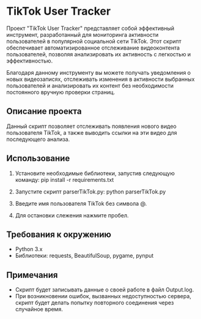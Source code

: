 # TikTok User Tracker

Проект "TikTok User Tracker" представляет собой эффективный инструмент, разработанный для мониторинга активности пользователей в популярной социальной сети TikTok. Этот скрипт обеспечивает автоматизированное отслеживание видеоконтента пользователей, позволяя анализировать их активность с легкостью и эффективностью.

Благодаря данному инструменту вы можете получать уведомления о новых видеозаписях, отслеживать изменения в активности выбранных пользователей и анализировать их контент без необходимости постоянного вручную проверки страниц.

## Описание проекта

Данный скрипт позволяет отслеживать появления нового видео пользователя TikTok, а также выводить ссылки на эти видео для последующего анализа.

## Использование

1. Установите необходимые библиотеки, запустив следующую команду:
   pip install -r requirements.txt

2. Запустите скрипт parserTikTok.py:
   python parserTikTok.py
   
3. Введите имя пользователя TikTok без символа @.

4. Для остановки слежения нажмите пробел.

## Требования к окружению

- Python 3.x
- Библиотеки: requests, BeautifulSoup, pygame, pynput

## Примечания

- Скрипт будет записывать данные о своей работе в файл Output.log.
- При возникновении ошибок, вызванных недоступностью сервера, скрипт будет делать попытку повторного соединения через случайное время.


